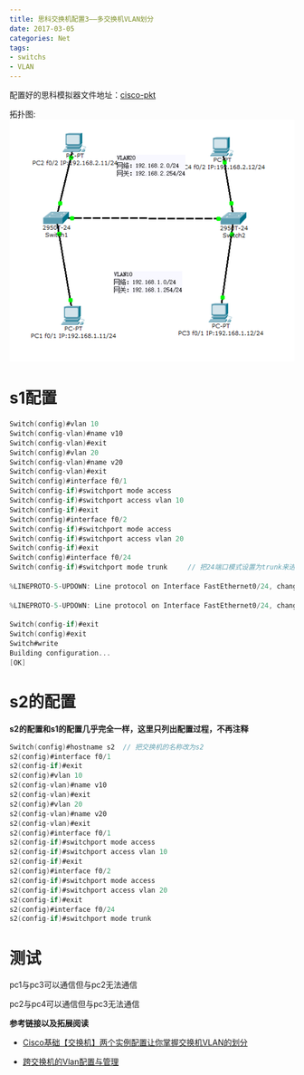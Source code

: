 ```yaml
---
title: 思科交换机配置3——多交换机VLAN划分
date: 2017-03-05
categories: Net
tags:
- switchs
- VLAN
---
```


配置好的思科模拟器文件地址：[cisco-pkt](https://github.com/aoenian/cisco-pkt/)

拓扑图:
![](https://raw.githubusercontent.com/aoenian/postbackup/master/topupic/switch3.PNG)

<!--more-->

s1配置
======

``` c
Switch(config)#vlan 10
Switch(config-vlan)#name v10
Switch(config-vlan)#exit
Switch(config)#vlan 20
Switch(config-vlan)#name v20
Switch(config-vlan)#exit
Switch(config)#interface f0/1
Switch(config-if)#switchport mode access 
Switch(config-if)#switchport access vlan 10
Switch(config-if)#exit
Switch(config)#interface f0/2
Switch(config-if)#switchport mode access
Switch(config-if)#switchport access vlan 20
Switch(config-if)#exit
Switch(config)#interface f0/24
Switch(config-if)#switchport mode trunk     // 把24端口模式设置为trunk来进行交换机之间的通信

%LINEPROTO-5-UPDOWN: Line protocol on Interface FastEthernet0/24, changed state to down

%LINEPROTO-5-UPDOWN: Line protocol on Interface FastEthernet0/24, changed state to up

Switch(config-if)#exit
Switch(config)#exit
Switch#write
Building configuration...
[OK]

```

s2的配置
========

**s2的配置和s1的配置几乎完全一样，这里只列出配置过程，不再注释**

``` c
Switch(config)#hostname s2  // 把交换机的名称改为s2
s2(config)#interface f0/1
s2(config-if)#exit
s2(config)#vlan 10
s2(config-vlan)#name v10
s2(config-vlan)#exit
s2(config)#vlan 20
s2(config-vlan)#name v20
s2(config-vlan)#exit
s2(config)#interface f0/1
s2(config-if)#switchport mode access 
s2(config-if)#switchport access vlan 10
s2(config-if)#exit
s2(config)#interface f0/2
s2(config-if)#switchport mode access 
s2(config-if)#switchport access vlan 20
s2(config-if)#exit
s2(config)#interface f0/24
s2(config-if)#switchport mode trunk 

```

测试
====

pc1与pc3可以通信但与pc2无法通信

pc2与pc4可以通信但与pc3无法通信

**参考链接以及拓展阅读**

-   [Cisco基础【交换机】两个实例配置让你掌握交换机VLAN的划分](http://zhaoyuqiang.blog.51cto.com/6328846/1576016)

-   [跨交换机的Vlan配置与管理](https://learningnetwork.cisco.com/docs/DOC-9289)
